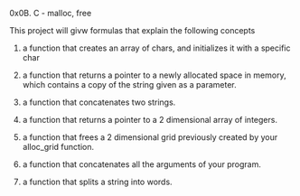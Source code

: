 0x0B. C - malloc, free

This project will givw formulas that explain the following concepts

1. a function that creates an array of chars, and initializes it with a specific char

2. a function that returns a pointer to a newly allocated space in memory, which contains a copy of the string given as a parameter.

3. a function that concatenates two strings.

4. a function that returns a pointer to a 2 dimensional array of integers.

5.  a function that frees a 2 dimensional grid previously created by your alloc_grid function.

6. a function that concatenates all the arguments of your program.

7.  a function that splits a string into words.

